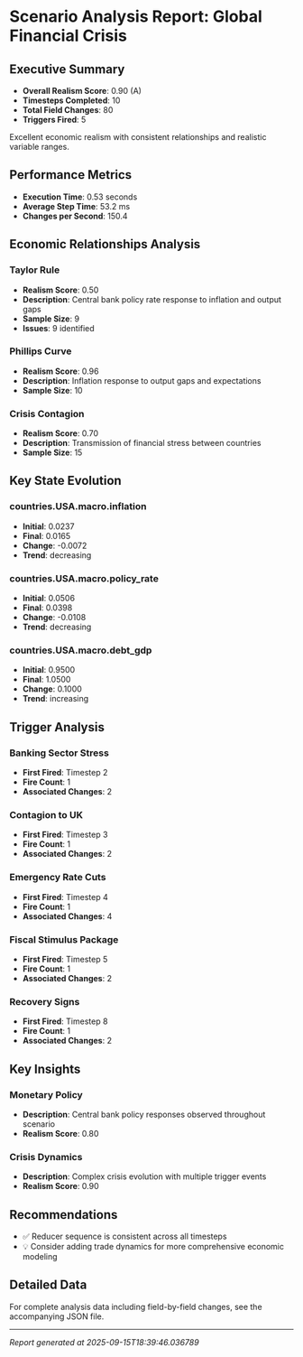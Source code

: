 # Scenario Analysis Report: Global Financial Crisis

## Executive Summary
- **Overall Realism Score**: 0.90 (A)
- **Timesteps Completed**: 10
- **Total Field Changes**: 80
- **Triggers Fired**: 5

Excellent economic realism with consistent relationships and realistic variable ranges.

## Performance Metrics
- **Execution Time**: 0.53 seconds
- **Average Step Time**: 53.2 ms
- **Changes per Second**: 150.4

## Economic Relationships Analysis

### Taylor Rule
- **Realism Score**: 0.50
- **Description**: Central bank policy rate response to inflation and output gaps
- **Sample Size**: 9
- **Issues**: 9 identified

### Phillips Curve
- **Realism Score**: 0.96
- **Description**: Inflation response to output gaps and expectations
- **Sample Size**: 10

### Crisis Contagion
- **Realism Score**: 0.70
- **Description**: Transmission of financial stress between countries
- **Sample Size**: 15

## Key State Evolution

### countries.USA.macro.inflation
- **Initial**: 0.0237
- **Final**: 0.0165
- **Change**: -0.0072
- **Trend**: decreasing

### countries.USA.macro.policy_rate
- **Initial**: 0.0506
- **Final**: 0.0398
- **Change**: -0.0108
- **Trend**: decreasing

### countries.USA.macro.debt_gdp
- **Initial**: 0.9500
- **Final**: 1.0500
- **Change**: 0.1000
- **Trend**: increasing

## Trigger Analysis

### Banking Sector Stress
- **First Fired**: Timestep 2
- **Fire Count**: 1
- **Associated Changes**: 2

### Contagion to UK
- **First Fired**: Timestep 3
- **Fire Count**: 1
- **Associated Changes**: 2

### Emergency Rate Cuts
- **First Fired**: Timestep 4
- **Fire Count**: 1
- **Associated Changes**: 4

### Fiscal Stimulus Package
- **First Fired**: Timestep 5
- **Fire Count**: 1
- **Associated Changes**: 2

### Recovery Signs
- **First Fired**: Timestep 8
- **Fire Count**: 1
- **Associated Changes**: 2

## Key Insights

### Monetary Policy
- **Description**: Central bank policy responses observed throughout scenario
- **Realism Score**: 0.80

### Crisis Dynamics
- **Description**: Complex crisis evolution with multiple trigger events
- **Realism Score**: 0.90

## Recommendations
- ✅ Reducer sequence is consistent across all timesteps
- 💡 Consider adding trade dynamics for more comprehensive economic modeling

## Detailed Data
For complete analysis data including field-by-field changes, see the accompanying JSON file.

---
*Report generated at 2025-09-15T18:39:46.036789*
